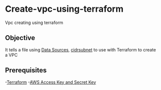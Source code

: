 # Create-vpc-using-terraform
Vpc creating using terraform
## Objective
It tells a file using [Data Sources](https://registry.terraform.io/providers/hashicorp/aws/latest/docs/data-sources/regions), [cidrsubnet](https://www.terraform.io/docs/language/functions/cidrsubnet.html) to use with Terraform to create a VPC

## Prerequisites
-[Terraform](https://learn.hashicorp.com/tutorials/terraform/install-cli?in=terraform/aws-get-started)
-[AWS Access Key and Secret Key](https://docs.aws.amazon.com/IAM/latest/UserGuide/id_users_create.html)
